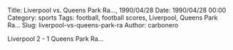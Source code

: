 Title: Liverpool vs. Queens Park Ra…, 1990/04/28
Date: 1990/04/28 00:00
Category: sports
Tags: football, football scores, Liverpool, Queens Park Ra…
Slug: liverpool-vs-queens-park-ra
Author: carbonero


Liverpool 2 - 1 Queens Park Ra…
